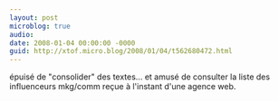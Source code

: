 ```yaml
---
layout: post
microblog: true
audio: 
date: 2008-01-04 00:00:00 -0000
guid: http://xtof.micro.blog/2008/01/04/t562680472.html
---
```

épuisé de "consolider" des textes... et amusé de consulter la liste des influenceurs mkg/comm reçue à l'instant d'une agence web.

